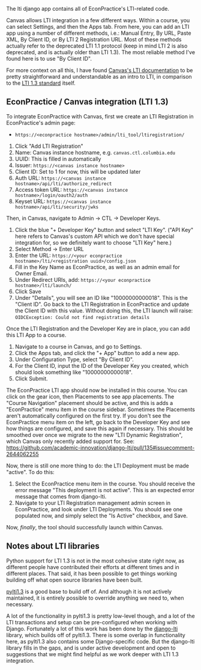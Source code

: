 The lti django app contains all of EconPractice's LTI-related
code.

Canvas allows LTI integration in a few different ways. Within a
course, you can select Settings, and then the Apps tab. From here, you
can add an LTI app using a number of different methods, i.e.: Manual
Entry, By URL, Paste XML, By Client ID, or By LTI 2 Registration URL.
Most of these methods actually refer to the deprecated LTI 1.1
protocol (keep in mind LTI 2 is also deprecated, and is actually older
than LTI 1.3). The most reliable method I've found here is to use "By
Client ID".

For more context on all this, I have found
[Canvas's LTI documentation](https://canvas.instructure.com/doc/api/file.tools_intro.html)
to be pretty straightforward and understandable as an intro to LTI,
in comparison to the [LTI 1.3 standard](https://www.imsglobal.org/spec/lti/v1p3/)
itself.

## EconPractice / Canvas integration (LTI 1.3)

To integrate EconPractice with Canvas, first we create an LTI
Registration in EconPractice's admin page:
* `https://<econpractice hostname>/admin/lti_tool/ltiregistration/`

1. Click "Add LTI Registration"
2. Name: Canvas instance hostname, e.g. `canvas.ctl.columbia.edu`
3. UUID: This is filled in automatically
4. Issuer: `https://<canvas instance hostname>`
5. Client ID: Set to 1 for now, this will be updated later
6. Auth URL: `https://<canvas instance hostname>/api/lti/authorize_redirect`
7. Access token URL: `https://<canvas instance hostname>/login/oauth2/auth`
8. Keyset URL: `https://<canvas instance hostname>/api/lti/security/jwks`

Then, in Canvas, navigate to Admin -> CTL -> Developer Keys.

1. Click the blue "+ Developer Key" button and select "LTI Key". ("API
   Key" here refers to Canvas's custom API which we don't have special
   integration for, so we definitely want to choose "LTI Key" here.)
2. Select Method -> Enter URL
3. Enter the URL: `https://<your econpractice hostname>/lti/<registration uuid>/config.json`
4. Fill in the Key Name as EconPractice, as well as an admin email for
   Owner Email.
5. Under Redirect URIs, add: `https://<your econpractice hostname>/lti/launch/`
6. Click Save
7. Under "Details", you will see an ID like "10000000000018". This is the "Client ID".
   Go back to the LTI Registration in EconPractice and update the Client ID with this
   value. Without doing this, the LTI launch will raise:
   `OIDCException: Could not find registration details`

Once the LTI Registration and the Developer Key are in place, you can
add this LTI App to a course.

1. Navigate to a course in Canvas, and go to Settings.
2. Click the Apps tab, and click the "+ App" button to add a new app.
3. Under Configuration Type, select "By Client ID".
4. For the Client ID, input the ID of the Developer Key you created, which
   should look something like "10000000000018".
5. Click Submit.

The EconPractice LTI app should now be installed in this course. You can
click on the gear icon, then Placements to see app placements. The
"Course Navigation" placement should be active, and this is adds a
"EconPractice" menu item in the course sidebar. Sometimes the Placements
aren't automatically configured on the first try. If you don't see the
EconPractice menu item on the left, go back to the Developer Key and see
how things are configured, and save this again if necessary. This should
be smoothed over once we migrate to the new "LTI Dynamic Registration",
which Canvas only recently added support for. See:
https://github.com/academic-innovation/django-lti/pull/135#issuecomment-2644062255

Now, there is still one more thing to do: the LTI Deployment must be made
"active". To do this:

1. Select the EconPractice menu item in the course. You should receive the
   error message "This deployment is not active". This is an expected error
   message that comes from django-lti.
2. Navigate to your LTI Registration management admin screen in EconPractice,
   and look under LTI Deployments. You should see one populated now, and
   simply select the "Is Active" checkbox, and Save.

Now, *finally*, the tool should successfully launch within Canvas.

## Notes about LTI libraries

Python support for LTI 1.3 is not in the most cohesive state right now, as
different people have contributed their efforts at different times and in
different places. That said, it has been possible to get things working
building off what open source libraries have been built.

[pylti1.3](https://github.com/dmitry-viskov/pylti1.3) is a good base to build
off of. And although it is not actively maintained, it is entirely possible to
override anything we need to, when necessary.

A lot of the functionality in pylti1.3 is pretty low-level though, and a lot
of the LTI transactions and setup can be pre-configured when working with
Django. Fortunately a lot of this work has been done by the
[django-lti](https://github.com/academic-innovation/django-lti) library, which
builds off of pylti1.3. There is some overlap in functionality here, as pylti1.3
also contains some Django-specific code. But the django-lti library fills in the
gaps, and is under active development and open to suggestions that we might find
helpful as we work deeper with LTI 1.3 integration.
